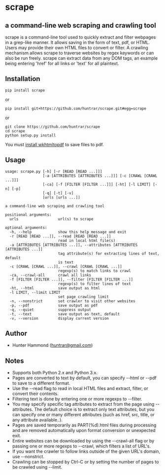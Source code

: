 # scrape

## a command-line web scraping and crawling tool
scrape is a command-line tool used to quickly extract and filter webpages in a grep-like manner. It allows saving in the form of text, pdf, or HTML. Users may provide their own HTML files to convert or filter. A crawling mechanism allows scrape to traverse websites by regex keywords or can also be run freely. scrape can extract data from any DOM tags, an example being entering 'href' for all links or 'text' for all plaintext.

## Installation
    pip install scrape

or

    pip install git+https://github.com/huntrar/scrape.git#egg=scrape

or

    git clone https://github.com/huntrar/scrape
    cd scrape
    python setup.py install

You must [install wkhtmltopdf](https://github.com/pdfkit/pdfkit/wiki/Installing-WKHTMLTOPDF) to save files to pdf.

## Usage
    usage: scrape.py [-h] [-r [READ [READ ...]]]
                     [-a [ATTRIBUTES [ATTRIBUTES ...]]] [-c [CRAWL [CRAWL ...]]]
                     [-ca] [-f [FILTER [FILTER ...]]] [-ht] [-l LIMIT] [-n] [-p]
                     [-q] [-t] [-v]
                     [urls [urls ...]]
    
    a command-line web scraping and crawling tool
    
    positional arguments:
      urls                  url(s) to scrape
    
    optional arguments:
      -h, --help            show this help message and exit
      -r [READ [READ ...]], --read [READ [READ ...]]
                            read in local html file(s)
      -a [ATTRIBUTES [ATTRIBUTES ...]], --attributes [ATTRIBUTES [ATTRIBUTES ...]]
                            tag attribute(s) for extracting lines of text, default
                            is text
      -c [CRAWL [CRAWL ...]], --crawl [CRAWL [CRAWL ...]]
                            regexp(s) to match links to crawl
      -ca, --crawl-all      crawl all links
      -f [FILTER [FILTER ...]], --filter [FILTER [FILTER ...]]
                            regexp(s) to filter lines of text
      -ht, --html           save output as html
      -l LIMIT, --limit LIMIT
                            set page crawling limit
      -n, --nonstrict       set crawler to visit other websites
      -p, --pdf             save output as pdf
      -q, --quiet           suppress output
      -t, --text            save output as text, default
      -v, --version         display current version

## Author
* Hunter Hammond (huntrar@gmail.com)

## Notes
* Supports both Python 2.x and Python 3.x.
* Pages are converted to text by default, you can specify --html or --pdf to save to a different format.
* Use the --read flag to read in local HTML files and extract, filter, or convert their contents.
* Filtering text is done by entering one or more regexps to --filter.
* You may specify specific tag attributes to extract from the page using --attributes. The default choice is to extract only text attributes, but you can specify one or many different attributes (such as href, src, title, or any attribute available..).
* Pages are saved temporarily as PART(%d).html files during processing and are removed automatically upon format conversion or unexpected exit.
* Entire websites can be downloaded by using the --crawl-all flag or by passing one or more regexps to --crawl, which filters a list of URL's.
* If you want the crawler to follow links outside of the given URL's domain, use --nonstrict.
* Crawling can be stopped by Ctrl-C or by setting the number of pages to be crawled using --limit.

